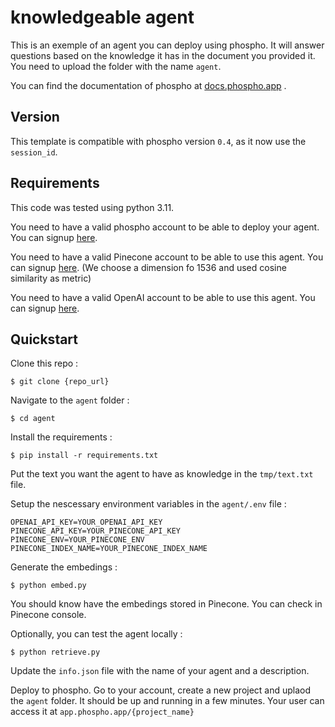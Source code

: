 # knowledgeable agent

This is an exemple of an agent you can deploy using phospho. It will answer questions based on the knowledge it has in the document you provided it. You need to upload the folder with the name `agent`.

You can find the documentation of phospho at [docs.phospho.app](https://docs.phospho.app) .

## Version

This template is compatible with phospho version `0.4`, as it now use the `session_id`.

## Requirements

This code was tested using python 3.11.

You need to have a valid phospho account to be able to deploy your agent. You can signup [here](https://phospho.app).

You need to have a valid Pinecone account to be able to use this agent. You can signup [here](https://pinecone.io). (We choose a dimension fo 1536 and used cosine similarity as metric)

You need to have a valid OpenAI account to be able to use this agent. You can signup [here](https://openai.com).

## Quickstart 

Clone this repo :
```
$ git clone {repo_url}
```

Navigate to the `agent` folder :
```
$ cd agent
```

Install the requirements :
```
$ pip install -r requirements.txt
```

Put the text you want the agent to have as knowledge in the `tmp/text.txt` file.

Setup the nescessary environment variables in the `agent/.env` file :
```
OPENAI_API_KEY=YOUR_OPENAI_API_KEY
PINECONE_API_KEY=YOUR_PINECONE_API_KEY
PINECONE_ENV=YOUR_PINECONE_ENV
PINECONE_INDEX_NAME=YOUR_PINECONE_INDEX_NAME
```

Generate the embedings :
```
$ python embed.py
```
You should know have the embedings stored in Pinecone. You can check in Pinecone console.

Optionally, you can test the agent locally :
```
$ python retrieve.py
```

Update the `info.json` file with the name of your agent and a description.

Deploy to phospho. Go to your account, create a new project and uplaod the `agent` folder. It should be up and running in a few minutes. Your user can access it at `app.phospho.app/{project_name}`

